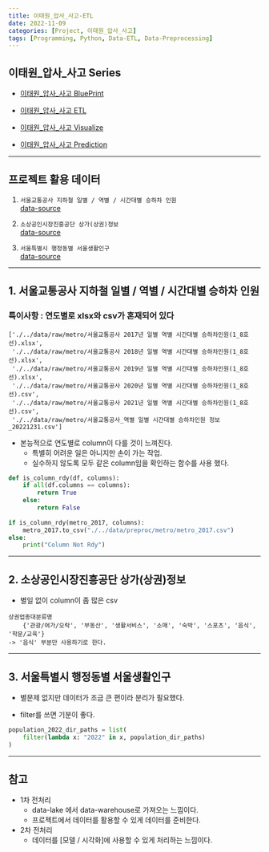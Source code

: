 ```yaml
---
title: 이태원_압사_사고-ETL
date: 2022-11-09
categories: [Project, 이태원_압사_사고]
tags: [Programming, Python, Data-ETL, Data-Preprocessing]
---
```


## 이태원_압사_사고 Series

- [이태원_압사_사고 BluePrint](/posts/itaewon_crowd_crush-blueprint/)

- [이태원_압사_사고 ETL](/posts/itaewon_crowd_crush-etl/)

- [이태원_압사_사고 Visualize](/posts/itaewon_crowd_crush-visualize/)

- [이태원_압사_사고 Prediction](/posts/itaewon_crowd_crush-prediction/)

---

## 프로젝트 활용 데이터

1. `서울교통공사 지하철 일별 / 역별 / 시간대별 승하차 인원`  
[data-source](https://data.seoul.go.kr/dataList/OA-12921/F/1/datasetView.do#)

2. `소상공인시장진흥공단 상가(상권)정보`  
[data-source](https://www.data.go.kr/tcs/dss/selectFileDataDetailView.do?publicDataPk=15083033)

3. `서울특별시 행정동별 서울생활인구`  
[data-source](https://www.data.go.kr/data/15083607/fileData.do)

---

## 1. 서울교통공사 지하철 일별 / 역별 / 시간대별 승하차 인원

### 특이사항 :  연도별로 xlsx와 csv가 혼재되어 있다

```plaintext
['./../data/raw/metro/서울교통공사 2017년 일별 역별 시간대별 승하차인원(1_8호선).xlsx',
 './../data/raw/metro/서울교통공사 2018년 일별 역별 시간대별 승하차인원(1_8호선).xlsx',
 './../data/raw/metro/서울교통공사 2019년 일별 역별 시간대별 승하차인원(1_8호선).xlsx',
 './../data/raw/metro/서울교통공사 2020년 일별 역별 시간대별 승하차인원(1_8호선).csv',
 './../data/raw/metro/서울교통공사 2021년 일별 역별 시간대별 승하차인원(1_8호선).csv',
 './../data/raw/metro/서울교통공사_역별 일별 시간대별 승하차인원 정보_20221231.csv']
```

- 본능적으로 연도별로 column이 다를 것이 느껴진다.
  - 특별히 어려운 일은 아니지만 손이 가는 작업.
  - 실수하지 않도록 모두 같은 column임을 확인하는 함수를 사용 했다.

```python
def is_column_rdy(df, columns):
    if all(df.columns == columns):
        return True
    else:
        return False    
    
if is_column_rdy(metro_2017, columns):
    metro_2017.to_csv("./../data/preproc/metro/metro_2017.csv")
else:
    print("Column Not Rdy")
```

---

## 2. 소상공인시장진흥공단 상가(상권)정보

- 별일 없이 column이 좀 많은 csv

```plaintext
상권업종대분류명
    {'관광/여가/오락', '부동산', '생활서비스', '소매', '숙박', '스포츠', '음식', '학문/교육'}
-> '음식' 부분만 사용하기로 한다.
```

---

## 3. 서울특별시 행정동별 서울생활인구

- 별문제 없지만 데이터가 조금 큰 편이라 분리가 필요했다.

- filter를 쓰면 기분이 좋다.

```python
population_2022_dir_paths = list(
    filter(lambda x: "2022" in x, population_dir_paths)
)
```

---

## 참고

- 1차 전처리
  - data-lake 에서 data-warehouse로 가져오는 느낌이다.
  - 프로젝트에서 데이터를 활용할 수 있게 데이터를 준비한다.
- 2차 전처리
  - 데이터를 [모델 / 시각화]에 사용할 수 있게 처리하는 느낌이다.
